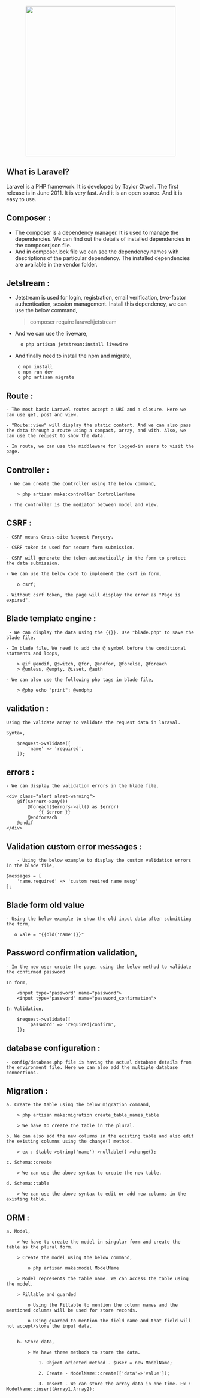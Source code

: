 <p align="center"><a href="https://laravel.com" target="_blank"><img src="https://raw.githubusercontent.com/laravel/art/master/logo-lockup/5%20SVG/2%20CMYK/1%20Full%20Color/laravel-logolockup-cmyk-red.svg" width="400"></a></p>

## What is Laravel?

Laravel is a PHP framework. It is developed by Taylor Otwell. The first release is in June 2011. It is very fast. And it is an open source. And it is easy to use.

## Composer :

- The composer is a  dependency manager. It is used to manage the dependencies. We can find out the details of installed dependencies in the composer.json file.
- And in composer.lock file we can see the dependency names with descriptions of the particular dependency. The installed dependencies are available in the vendor folder.

## Jetstream :

- Jetstream is used for login, registration, email verification, two-factor authentication, session management. Install this dependency, we can use the below command,
     
     > composer require laravel/jetstream
     
- And we can use the liveware,
	
		o php artisan jetstream:install livewire
		
 - And finally need to install the npm and migrate,
	
		o npm install
		o npm run dev
		o php artisan migrate
 
 ## Route :
 
    - The most basic Laravel routes accept a URI and a closure. Here we can use get, post and view.
   	
   	- "Route::view" will display the static content. And we can also pass the data through a route using a compact, array, and with. Also, we can use the request to show the data.
   	
   	- In route, we can use the middleware for logged-in users to visit the page.
    
 ## Controller :
 
     - We can create the controller using the below command,
	
		> php artisan make:controller ControllerName
	
	 - The controller is the mediator between model and view.
     
 ## CSRF :
 
    - CSRF means Cross-site Request Forgery.
	
	- CSRF token is used for secure form submission. 
	
	- CSRF will generate the token automatically in the form to protect the data submission. 

	- We can use the below code to implement the csrf in form,
	
		o csrf;
		
	- Without csrf token, the page will display the error as "Page is expired".
    
    
 ## Blade template engine :
 
     - We can display the data using the {{}}. Use "blade.php" to save the blade file. 
	
	- In blade file, We need to add the @ symbol before the conditional statments and loops,
	
	    > @if @endif, @switch, @for, @endfor, @forelse, @foreach
	    > @unless, @empty, @isset, @auth
	
	- We can also use the following php tags in blade file,
	
		> @php echo "print"; @endphp
        
 
 ## validation :
 
    Using the validate array to validate the request data in laraval. 
	
	Syntax,
	
		$request->validate([
			'name' => 'required',
		]);

## errors :

	- We can display the validation errors in the blade file.
	
	<div class="alert alret-warning">
		@if($errors->any())
			@foreach($errors->all() as $error)
				{{ $error }}
			@endforeach
		@endif
	</div>
	
    
## Validation custom error messages :
    	
    	- Using the below example to display the custom validation errors in the blade file,
    	
	$messages = [
		'name.required' => 'custom reuired name mesg'
	];

     
## Blade form old value
    - Using the below example to show the old input data after submitting the form,
      
       o vale = "{{old('name')}}"
   
   
## Password confirmation validation,

	- In the new user create the page, using the below method to validate the confirmed password
	
	In form,
	
		<input type="password" name="password">
		<input type="password" name="password_confirmation">
	
	In Validation,
	
		$request->validate([
			'password' => 'required|confirm',
		]);
   
   
 
## database configuration :

	- config/database.php file is having the actual database details from the environment file. Here we can also add the multiple database connections. 
   
   
## Migration :

	a. Create the table using the below migration command,
	
		> php artisan make:migration create_table_names_table
		
		> We have to create the table in the plural. 
	
	b. We can also add the new columns in the existing table and also edit the existing columns using the change() method.
	
		> ex : $table->string('name')->nullable()->change();
		
	c. Schema::create
	
		> We can use the above syntax to create the new table.
	
	d. Schema::table
	
		> We can use the above syntax to edit or add new columns in the existing table.
 
 ## ORM :
 
 	a. Model,
 	
 		> We have to create the model in singular form and create the table as the plural form.
 	
 		> Create the model using the below command,
 		
 			o php artisan make:model ModelName
 	
 		> Model represents the table name. We can access the table using the model.
 		
 		> Fillable and guarded
 		
 			o Using the Fillable to mention the column names and the mentioned columns will be used for store records.
 			
 			o Using guarded to mention the field name and that field will not accept/store the input data. 
 			
 			
        b. Store data,
        
        	> We have three methods to store the data.
        	
        		1. Object oriented method - $user = new ModelName;
        		
        		2. Create - ModelName::create(['data'=>'value']);
        		
        		3. Insert - We can store the array data in one time. Ex : ModelName::insert(Array1,Array2); 
